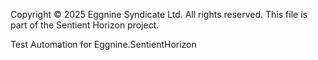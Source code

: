 Copyright © 2025 Eggnine Syndicate Ltd.
All rights reserved.
This file is part of the Sentient Horizon project.

Test Automation for Eggnine.SentientHorizon
